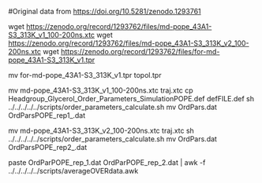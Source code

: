 #Original data from https://doi.org/10.5281/zenodo.1293761



wget  https://zenodo.org/record/1293762/files/md-pope_43A1-S3_313K_v1_100-200ns.xtc
wget  https://zenodo.org/record/1293762/files/md-pope_43A1-S3_313K_v2_100-200ns.xtc
wget  https://zenodo.org/record/1293762/files/for-md-pope_43A1-S3_313K_v1.tpr

mv  for-md-pope_43A1-S3_313K_v1.tpr topol.tpr

mv  md-pope_43A1-S3_313K_v1_100-200ns.xtc traj.xtc
cp  Headgroup_Glycerol_Order_Parameters_SimulationPOPE.def defFILE.def
sh ../../../../../scripts/order_parameters_calculate.sh
mv OrdPars.dat OrdParsPOPE_rep1_.dat

mv  md-pope_43A1-S3_313K_v2_100-200ns.xtc  traj.xtc
sh ../../../../../scripts/order_parameters_calculate.sh
mv OrdPars.dat OrdParsPOPE_rep2_.dat

paste OrdParPOPE_rep_1.dat OrdParPOPE_rep_2.dat | awk -f ../../../../../scripts/averageOVERdata.awk
